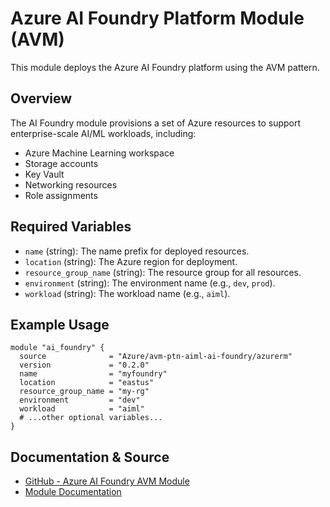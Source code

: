 # Azure AI Foundry Platform Module (AVM)

This module deploys the Azure AI Foundry platform using the AVM pattern.

## Overview
The AI Foundry module provisions a set of Azure resources to support enterprise-scale AI/ML workloads, including:
- Azure Machine Learning workspace
- Storage accounts
- Key Vault
- Networking resources
- Role assignments

## Required Variables
- `name` (string): The name prefix for deployed resources.
- `location` (string): The Azure region for deployment.
- `resource_group_name` (string): The resource group for all resources.
- `environment` (string): The environment name (e.g., `dev`, `prod`).
- `workload` (string): The workload name (e.g., `aiml`).

## Example Usage
```hcl
module "ai_foundry" {
  source              = "Azure/avm-ptn-aiml-ai-foundry/azurerm"
  version             = "0.2.0"
  name                = "myfoundry"
  location            = "eastus"
  resource_group_name = "my-rg"
  environment         = "dev"
  workload            = "aiml"
  # ...other optional variables...
}
```

## Documentation & Source
- [GitHub - Azure AI Foundry AVM Module](https://github.com/Azure/terraform-azurerm-avm-ptn-aiml-ai-foundry)
- [Module Documentation](https://github.com/Azure/terraform-azurerm-avm-ptn-aiml-ai-foundry/blob/v0.2.0/README.md)
